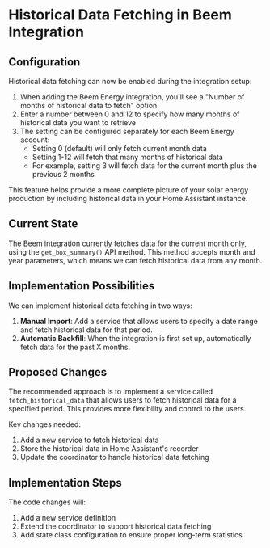 # Historical Data Fetching in Beem Integration

## Configuration

Historical data fetching can now be enabled during the integration setup:

1. When adding the Beem Energy integration, you'll see a "Number of months of historical data to fetch" option
2. Enter a number between 0 and 12 to specify how many months of historical data you want to retrieve
3. The setting can be configured separately for each Beem Energy account:
   - Setting 0 (default) will only fetch current month data
   - Setting 1-12 will fetch that many months of historical data
   - For example, setting 3 will fetch data for the current month plus the previous 2 months

This feature helps provide a more complete picture of your solar energy production by including historical data in your Home Assistant instance.

## Current State
The Beem integration currently fetches data for the current month only, using the `get_box_summary()` API method. This method accepts month and year parameters, which means we can fetch historical data from any month.

## Implementation Possibilities

We can implement historical data fetching in two ways:

1. **Manual Import**: Add a service that allows users to specify a date range and fetch historical data for that period.
2. **Automatic Backfill**: When the integration is first set up, automatically fetch data for the past X months.

## Proposed Changes

The recommended approach is to implement a service called `fetch_historical_data` that allows users to fetch historical data for a specified period. This provides more flexibility and control to the users.

Key changes needed:
1. Add a new service to fetch historical data
2. Store the historical data in Home Assistant's recorder
3. Update the coordinator to handle historical data fetching

## Implementation Steps
The code changes will:
1. Add a new service definition
2. Extend the coordinator to support historical data fetching
3. Add state class configuration to ensure proper long-term statistics